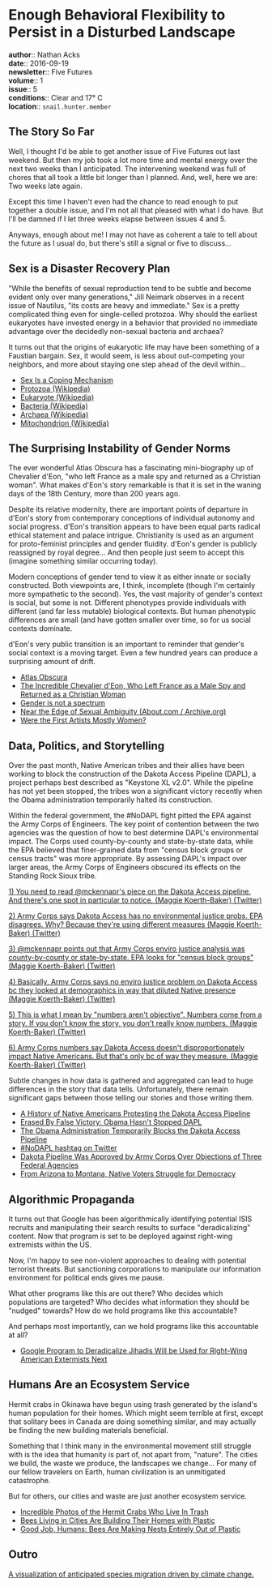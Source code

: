 # Enough Behavioral Flexibility to Persist in a Disturbed Landscape

**author**:: Nathan Acks  
**date**:: 2016-09-19  
**newsletter**:: Five Futures  
**volume**:: 1  
**issue**:: 5  
**conditions**:: Clear and 17° C  
**location**:: `snail.hunter.member`

## The Story So Far

Well, I thought I'd be able to get another issue of Five Futures out last weekend. But then my job took a lot more time and mental energy over the next two weeks than I anticipated. The intervening weekend was full of chores that all took a little bit longer than I planned. And, well, here we are: Two weeks late again.

Except this time I haven't even had the chance to read enough to put together a double issue, and I'm not all that pleased with what I do have. But I'll be damned if I let three weeks elapse between issues 4 and 5.

Anyways, enough about me! I may not have as coherent a tale to tell about the future as I usual do, but there's still a signal or five to discuss...

## Sex is a Disaster Recovery Plan

"While the benefits of sexual reproduction tend to be subtle and become evident only over many generations," Jill Neimark observes in a recent issue of Nautilus, "its costs are heavy and immediate." Sex is a pretty complicated thing even for single-celled protozoa. Why should the earliest eukaryotes have invested energy in a behavior that provided no immediate advantage over the decidedly non-sexual bacteria and archaea?

It turns out that the origins of eukaryotic life may have been something of a Faustian bargain. Sex, it would seem, is less about out-competing your neighbors, and more about staying one step ahead of the devil within...

* [Sex Is a Coping Mechanism](http://nautil.us/issue/34/adaptation/sex-is-a-coping-mechanism)
* [Protozoa (Wikipedia)](https://en.wikipedia.org/wiki/Protozoa)
* [Eukaryote (Wikipedia)](https://en.wikipedia.org/wiki/Eukaryote)
* [Bacteria (Wikipedia)](https://en.wikipedia.org/wiki/Bacteria)
* [Archaea (Wikipedia)](https://en.wikipedia.org/wiki/Archaea)
* [Mitochondrion (Wikipedia)](https://en.wikipedia.org/wiki/Mitochondrion)

## The Surprising Instability of Gender Norms

The ever wonderful Atlas Obscura has a fascinating mini-biography up of Chevalier d'Eon, "who left France as a male spy and returned as a Christian woman". What makes d'Eon's story remarkable is that it is set in the waning days of the 18th Century, more than 200 years ago.

Despite its relative modernity, there are important points of departure in d'Eon's story from contemporary conceptions of individual autonomy and social progress. d'Eon's transition appears to have been equal parts radical ethical statement and palace intrigue. Christianity is used as an argument for proto-feminist principles and gender fluidity. d'Eon's gender is publicly reassigned by royal degree... And then people just seem to accept this (imagine something similar occurring today).

Modern conceptions of gender tend to view it as either innate or socially constructed. Both viewpoints are, I think, incomplete (though I'm certainly more sympathetic to the second). Yes, the vast majority of gender's context is social, but some is not. Different phenotypes provide individuals with different (and far less mutable) biological contexts. But human phenotypic differences are small (and have gotten smaller over time, so for us social contexts dominate.

d'Eon's very public transition is an important to reminder that gender's social context is a moving target. Even a few hundred years can produce a surprising amount of drift.

* [Atlas Obscura](http://www.atlasobscura.com/)
* [The Incredible Chevalier d'Eon, Who Left France as a Male Spy and Returned as a Christian Woman](http://www.atlasobscura.com/articles/the-incredible-chevalier-deon-who-left-france-as-a-male-spy-and-returned-as-a-christian-woman)
* [Gender is not a spectrum](https://aeon.co/essays/the-idea-that-gender-is-a-spectrum-is-a-new-gender-prison)
* [Near the Edge of Sexual Ambiguity (About.com / Archive.org)](https://web.archive.org/web/20140413100709/http%3A%2Fsexuality.about.com%2Fb%2F2013%2F09%2F05%2Fnear-the-edge-of-sexual-ambiguity.htm)
* [Were the First Artists Mostly Women?](http://news.nationalgeographic.com/news/2013/10/131008-women-handprints-oldest-neolithic-cave-art/)

## Data, Politics, and Storytelling

Over the past month, Native American tribes and their allies have been working to block the construction of the Dakota Access Pipeline (DAPL), a project perhaps best described as "Keystone XL v2.0". While the pipeline has not yet been stopped, the tribes won a significant victory recently when the Obama administration temporarily halted its construction.

Within the federal government, the \#NoDAPL fight pitted the EPA against the Army Corps of Engineers. The key point of contention between the two agencies was the question of how to best determine DAPL's environmental impact. The Corps used county-by-county and state-by-state data, while the EPA believed that finer-grained data from "census block groups or census tracts" was more appropriate. By assessing DAPL's impact over larger areas, the Army Corps of Engineers obscured its effects on the Standing Rock Sioux tribe.

[1) You need to read @mckennapr's piece on the Dakota Access pipeline. And there's one spot in particular to notice. (Maggie Koerth-Baker) (Twitter)](https://twitter.com/maggiekb1/status/773535571302047744)

[2) Army Corps says Dakota Access has no environmental justice probs. EPA disagrees. Why? Because they're using different measures (Maggie Koerth-Baker) (Twitter)](https://twitter.com/maggiekb1/status/773536251978846208)

[3) @mckennapr points out that Army Corps enviro justice analysis was county-by-county or state-by-state. EPA looks for "census block groups" (Maggie Koerth-Baker) (Twitter)](https://twitter.com/maggiekb1/status/773536467729678336)

[4) Basically, Army Corps says no enviro justice problem on Dakota Access bc they looked at demographics in way that diluted Native presence (Maggie Koerth-Baker) (Twitter)](https://twitter.com/maggiekb1/status/773536721552154624)

[5) This is what I mean by "numbers aren't objective". Numbers come from a story. If you don't know the story, you don't really know numbers. (Maggie Koerth-Baker) (Twitter)](https://twitter.com/maggiekb1/status/773537324395327488)

[6) Army Corps numbers say Dakota Access doesn't disproportionately impact Native Americans. But that's only bc of way they measure. (Maggie Koerth-Baker) (Twitter)](https://twitter.com/maggiekb1/status/773537644416557056)

Subtle changes in how data is gathered and aggregated can lead to huge differences in the story that data tells. Unfortunately, there remain significant gaps between those telling our stories and those writing them.

* [A History of Native Americans Protesting the Dakota Access Pipeline](http://www.motherjones.com/environment/2016/09/dakota-access-pipeline-protest-timeline-sioux-standing-rock-jill-stein)
* [Erased By False Victory: Obama Hasn't Stopped DAPL](https://transformativespaces.org/2016/09/10/erased-by-false-victory-obama-hasnt-stopped-dapl/)
* [The Obama Administration Temporarily Blocks the Dakota Access Pipeline](http://www.theatlantic.com/science/archive/2016/09/the-obama-administration-temporarily-blocks-the-dakota-access-pipeline/499454/)
* [\#NoDAPL hashtag on Twitter](https://twitter.com/hashtag/NoDAPL)
* [Dakota Pipeline Was Approved by Army Corps Over Objections of Three Federal Agencies](https://insideclimatenews.org/news/30082016/dakota-access-pipeline-standing-rock-sioux-army-corps-engineers-approval-environment)
* [From Arizona to Montana, Native Voters Struggle for Democracy](https://www.thenation.com/article/arizona-montana-native-voters-struggle-democracy/)

## Algorithmic Propaganda

It turns out that Google has been algorithmically identifying potential ISIS recruits and manipulating their search results to surface "deradicalizing" content. Now that program is set to be deployed against right-wing extremists within the US.

Now, I'm happy to see non-violent approaches to dealing with potential terrorist threats. But sanctioning corporations to manipulate our information environment for political ends gives me pause.

What other programs like this are out there? Who decides which populations are targeted? Who decides what information they should be "nudged" towards? How do we hold programs like this accountable?

And perhaps most importantly, can we hold programs like this accountable at all?

* [Google Program to Deradicalize Jihadis Will be Used for Right-Wing American Extermists Next](https://theintercept.com/2016/09/07/google-program-to-deradicalize-jihadis-will-be-used-for-right-wing-american-extremists-next/)

## Humans Are an Ecosystem Service

Hermit crabs in Okinawa have begun using trash generated by the island's human population for their homes. Which might seem terrible at first, except that solitary bees in Canada are doing something similar, and may actually be finding the new building materials beneficial.

Something that I think many in the environmental movement still struggle with is the idea that humanity is part of, not apart from, "nature".  The cities we build, the waste we produce, the landscapes we change... For many of our fellow travelers on Earth, human civilization is an unmitigated catastrophe.

But for others, our cities and waste are just another ecosystem service.

* [Incredible Photos of the Hermit Crabs Who Live In Trash](http://www.atlasobscura.com/articles/the-trash-homes-of-hermit-crabs)
* [Bees Living in Cities Are Building Their Homes with Plastic](http://www.scientificamerican.com/article/bees-living-in-cities-are-building-their-homes-with-plastic/)
* [Good Job, Humans: Bees Are Making Nests Entirely Out of Plastic](https://www.vice.com/en/article/43jq9m/bees-are-making-nests-entirely-out-of-plastic)

## Outro

[A visualization of anticipated species migration driven by climate change.](http://blog.nature.org/science/2016/08/19/migration-in-motion-visualizing-species-movements-due-to-climate-change/)
